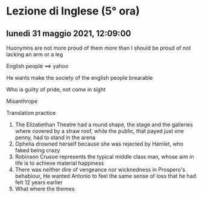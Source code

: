 

# Lezione di Inglese (5° ora)

## lunedì 31 maggio 2021, 12:09:00


Huonymns are not more proud of them more than I should be proud of not lacking an arm or a leg

English people $\implies$ yahoo

He wants make the society of the english people brearable


Who is guilty of pride, not come in sight


Misanthrope

Translation practice

1. The Elizabethan Theatre had a round shape, the stage and the galleries where covered by a straw roof, while the public, that payed just one penny, had to stand in the arena
2. Ophelia drowned herself because she was rejected by Hamlet, who faked being crazy
3. Robinson Crusoe represents the typical middle class man, whose aim in life is to achieve material happiness 
4. There was neither dire of vengeance nor wicknedness in Prospero's behabiour, He wanted Antonio to feel the same sense of loss that he had felt 12 years earlier
5. What where the themes
<!--stackedit_data:
eyJoaXN0b3J5IjpbLTE1OTc2MTc1NTAsMTUxMzIxOTg5MiwtMT
MwMjA1OTk4Nyw4NjY3MDYyMTEsMTcxMzcxNjU0MSwtMTcxNDMw
MDU2N119
-->